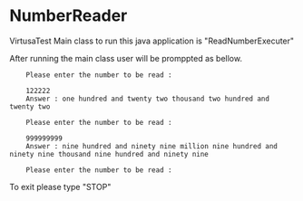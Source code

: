# NumberReader
VirtusaTest
Main class to run this java application is "ReadNumberExecuter"

After running the main class user will be promppted as bellow.

        Please enter the number to be read : 

        122222
        Answer : one hundred and twenty two thousand two hundred and twenty two

        Please enter the number to be read : 

        999999999
        Answer : nine hundred and ninety nine million nine hundred and ninety nine thousand nine hundred and ninety nine

        Please enter the number to be read : 
        
        
 To exit please type "STOP"
 
